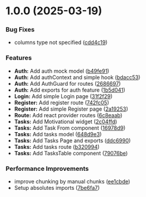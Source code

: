 # 1.0.0 (2025-03-19)


### Bug Fixes

* columns type not specified ([cdd4c19](https://github.com/MtMath/todo-react-sliced/commit/cdd4c19be9aa3fbc622d811af843b08cdc9b45f8))


### Features

* **Auth:** Add auth mock model ([b49fe91](https://github.com/MtMath/todo-react-sliced/commit/b49fe9102453a308fc286a0b4083f7a1cb1aefa2))
* **Auth:** Add authContext and simple hook ([bdacc53](https://github.com/MtMath/todo-react-sliced/commit/bdacc5338941b59659ec581cfaab87a92bc8409f))
* **Auth:** Add AuthGuard for routes ([2686697](https://github.com/MtMath/todo-react-sliced/commit/2686697bfac1784ab644f7365a1abadd73ca30b8))
* **Auth:** Add exports for auth feature ([1b5d041](https://github.com/MtMath/todo-react-sliced/commit/1b5d0413c00b73c0299cdbe3553c09af78f4f5da))
* **Login:** Add simple Login page ([31f2f29](https://github.com/MtMath/todo-react-sliced/commit/31f2f292c58ca16eb027810db3b9451417344253))
* **Register:** Add register route ([742fc05](https://github.com/MtMath/todo-react-sliced/commit/742fc056d65e72df9559ccdf23e868b64004e71c))
* **Register:** Add simple Register page ([2a19253](https://github.com/MtMath/todo-react-sliced/commit/2a1925341dae8f23082799ec2fbe697f890e9f18))
* **Route:** Add react provider routes ([6c8eaab](https://github.com/MtMath/todo-react-sliced/commit/6c8eaaba49c52a00f5a4874439589925fe1a9ae1))
* **Tasks:** Add Motivational widget ([2c04ffd](https://github.com/MtMath/todo-react-sliced/commit/2c04ffd78bf61c1a6ef37473fbbcf2c91447daed))
* **Tasks:** Add Task From component ([16978d9](https://github.com/MtMath/todo-react-sliced/commit/16978d954181dad897542a3f70980b19dca34671))
* **Tasks:** Add tasks model ([648d9e3](https://github.com/MtMath/todo-react-sliced/commit/648d9e3ee92c3ca4282d4dd7a246899d8891bf32))
* **Tasks:** Add Tasks Page and exports ([ddc6990](https://github.com/MtMath/todo-react-sliced/commit/ddc69902c457af456accc4e14a678d09b04db490))
* **Tasks:** Add tasks route ([b320994](https://github.com/MtMath/todo-react-sliced/commit/b320994860edb5610e61f0544fcbbb185259961a))
* **Tasks:** Add TasksTable component ([79076be](https://github.com/MtMath/todo-react-sliced/commit/79076be414d1d23021cb7e83bf695010870d396c))


### Performance Improvements

* improve chunking by manual chunks ([ee1cbde](https://github.com/MtMath/todo-react-sliced/commit/ee1cbde2ac28487200827fea1956f0b5bb317fad))
* Setup absolutes imports ([7be6fa7](https://github.com/MtMath/todo-react-sliced/commit/7be6fa76b9a72014144d1c83556363aae50da36d))
